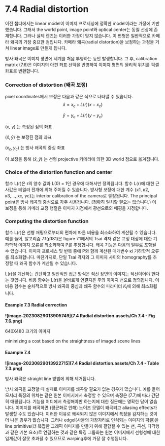 # 7.4 Radial distortion

이전 챕터에서는 linear model이 이미지 프로세싱에 정확한 model이라는 가정에 기반했습니다. 그래서 the world point, image point와 optical center는 동일 선상에 존재합니다. 그러나 실제 렌즈는 이러한 가정이 맞지 않습니다. 이 변형은 일반적으로 카메라 왜곡의 가장 중요한 점입니다. 카메라 왜곡(radial distortion)을 보정하는 과정을 거쳐 linear image로 만들게 됩니다.

방사 왜곡은 이미지 평면에 세계를 처음 투영하는 동안 발생합니다. 그 후, calibration matrix (7.6)은 이미지의 아핀 좌표 선택을 반영하여 이미지 평면의 물리적 위치를 픽셀 좌표로 변환합니다.

### Correction of distortion (왜곡 보정)

pixel coordinates에서 보정은 다음과 같은 식으로 나타낼 수 있습니다.
$$
\hat{x} = x_c + L(r)(x-x_c)
$$

$$
\hat{y} = y_c + L(r)(y-y_c)
$$

(x, y) 는 측정된 점의 좌표

$(\hat{x}, \hat{y})$ 는 보정된 점의 좌표

$(x_c, y_c)$ 는 방사 왜곡의 중심 좌표

이 보정을 통해 $(\hat{x}, \hat{y})$ 는 선형 projective 카메라에 의한 3D world 점으로 옮겨집니다.

### Choice of the distortion function and center

함수 L(r)은 r의 양수 값과 L(0) = 1인 경우에 대해서만 정의됩니다. 함수 L(r)에 대한 근사값은 테일러 전개에 의해 주어질 수 있습니다. 방사형 보정에 대한 계수 {κ1, κ2, κ3,..., xc, yc}는 interior calibration of the camera로 결정됩니다. The principal point은 방사 왜곡의 중심으로 자주 사용됩니다. (정확히 일치할 필요는 없습니다.) 이 보정을 통해 카메라 교정 행렬은 이미지 지점에서 광선으로의 매핑을 지정합니다.

### Computing the distortion function

함수 L(r)은 선형 매핑으로부터의 편차에 따른 비용을 최소화하여 계산될 수 있습니다. 예를 들어, 알고리즘 7.1(p181)은 figure 7.1에서의 Tsai 격자 같은 교정 대상에 대한 기하학적 이미지 오류를 최소화하여 P를 추정합니다. 왜곡 기능은 다음의 일부로 포함될 수 있습니다. 이미지 프로세스 및 반복 중에 P와 함께 계산된 매개변수 κi 기하학적 오류를 최소화합니다. 마찬가지로, 단일 Tsai 격자와 그 이미지 사이의 homography를 추정할 때 왜곡 함수가 계산될 수 있습니다.

L(r)을 계산하는 간단하고 일반적인 접근 방식은 직선 장면의 이미지는 직선이어야 한다는 것입니다. 비용 함수는 L(r)을 올바르게 연결지은 후의 이미지 선으로 정의됩니다. 이 비용 함수는 순차적으로 방사 왜곡의 중심과 왜곡 함수의 파라미터 $K_i$에 의해 최소화됩니다. 

#### Example 7.3 Radial correction

**![image-20230829013905749](7.4 Radial distortion.assets/Ch 7.4 - Fig 7.6.png)**

640X480 크기의 이미지

minimizing a cost based on the straightness of imaged scene lines

#### Example 7.4

**![image-20230829013922715](7.4 Radial distortion.assets/Ch 7.4 - Table 7.3.png)**

방사 왜곡은 straight line 방법에 의해 제거됩니다.

방사 왜곡을 교정할 때 실제로 이미지를 왜곡할 필요가 없는 경우가 많습니다. 예를 들어 모서리 특징의 위치는 같은 원본 이미지에서 측정할 수 있으며 측정은 (7.7)에 따라 간단히 매핑됩니다. 기능을 어디에서 측정해야만 하는지에 대한 질문에는 명확한 답이 없습니다. 이미지를 왜곡하면 (평균화로 인해) 노이즈 모델이 왜곡되고 aliasing effects가 발생할 수도 있습니다. 이러한 이유로 왜곡되지 않은 이미지에서 특징을 감지하는 것이 더 나은 경우가 많습니다. 그러나 edgel(사물의 가장자리로 인식되는 이미지의 픽셀)을 line primitive(더 복잡한 그래픽 이미지를 만들기 위해 결합될 수 있는 선, 곡선, 다각형과 같은 기본 요소)로 연결하는 것과 같은 특징 그룹화는 원본 이미지에서 선형성에 대한 임계값이 잘못 초과될 수 있으므로 warping후에 가장 잘 수행됩니다.

